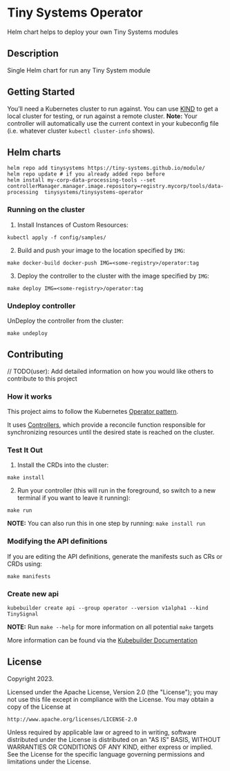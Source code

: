 # Tiny Systems Operator
Helm chart helps to deploy your own Tiny Systems modules

## Description
Single Helm chart for run any Tiny System module

## Getting Started
You’ll need a Kubernetes cluster to run against. You can use [KIND](https://sigs.k8s.io/kind) to get a local cluster for testing, or run against a remote cluster.
**Note:** Your controller will automatically use the current context in your kubeconfig file (i.e. whatever cluster `kubectl cluster-info` shows).

## Helm charts
```shell
helm repo add tinysystems https://tiny-systems.github.io/module/
helm repo update # if you already added repo before
helm install my-corp-data-processing-tools --set controllerManager.manager.image.repository=registry.mycorp/tools/data-processing  tinysystems/tinysystems-operator
```

### Running on the cluster
1. Install Instances of Custom Resources:

```shell
kubectl apply -f config/samples/
```

2. Build and push your image to the location specified by `IMG`:

```shell
make docker-build docker-push IMG=<some-registry>/operator:tag
```

3. Deploy the controller to the cluster with the image specified by `IMG`:

```shell
make deploy IMG=<some-registry>/operator:tag
```


### Undeploy controller
UnDeploy the controller from the cluster:

```shell
make undeploy
```

## Contributing
// TODO(user): Add detailed information on how you would like others to contribute to this project

### How it works
This project aims to follow the Kubernetes [Operator pattern](https://kubernetes.io/docs/concepts/extend-kubernetes/operator/).

It uses [Controllers](https://kubernetes.io/docs/concepts/architecture/controller/),
which provide a reconcile function responsible for synchronizing resources until the desired state is reached on the cluster.

### Test It Out
1. Install the CRDs into the cluster:

```shell
make install
```

2. Run your controller (this will run in the foreground, so switch to a new terminal if you want to leave it running):

```shell
make run
```

**NOTE:** You can also run this in one step by running: `make install run`

### Modifying the API definitions
If you are editing the API definitions, generate the manifests such as CRs or CRDs using:

```shell
make manifests
```

### Create new api
```shell
kubebuilder create api --group operator --version v1alpha1 --kind TinySignal

```

**NOTE:** Run `make --help` for more information on all potential `make` targets

More information can be found via the [Kubebuilder Documentation](https://book.kubebuilder.io/introduction.html)

## License

Copyright 2023.

Licensed under the Apache License, Version 2.0 (the "License");
you may not use this file except in compliance with the License.
You may obtain a copy of the License at

    http://www.apache.org/licenses/LICENSE-2.0

Unless required by applicable law or agreed to in writing, software
distributed under the License is distributed on an "AS IS" BASIS,
WITHOUT WARRANTIES OR CONDITIONS OF ANY KIND, either express or implied.
See the License for the specific language governing permissions and
limitations under the License.

